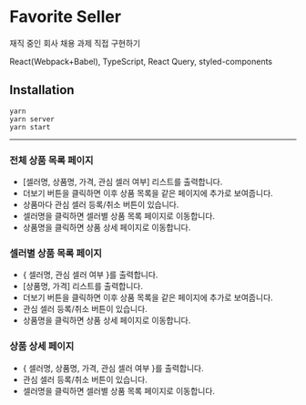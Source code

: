 # Favorite Seller

재직 중인 회사 채용 과제 직접 구현하기

React(Webpack+Babel), TypeScript, React Query, styled-components

## Installation

```
yarn
yarn server
yarn start
```

---

### 전체 상품 목록 페이지

- [셀러명, 상품명, 가격, 관심 셀러 여부] 리스트를 출력합니다.
- 더보기 버튼을 클릭하면 이후 상품 목록을 같은 페이지에 추가로 보여줍니다.
- 상품마다 관심 셀러 등록/취소 버튼이 있습니다.
- 셀러명을 클릭하면 셀러별 상품 목록 페이지로 이동합니다.
- 상품명을 클릭하면 상품 상세 페이지로 이동합니다.

### 셀러별 상품 목록 페이지

- { 셀러명, 관심 셀러 여부 }를 출력합니다.
- [상품명, 가격] 리스트를 출력합니다.
- 더보기 버튼을 클릭하면 이후 상품 목록을 같은 페이지에 추가로 보여줍니다.
- 관심 셀러 등록/취소 버튼이 있습니다.
- 상품명을 클릭하면 상품 상세 페이지로 이동합니다.

### 상품 상세 페이지

- { 셀러명, 상품명, 가격, 관심 셀러 여부 }를 출력합니다.
- 관심 셀러 등록/취소 버튼이 있습니다.
- 셀러명을 클릭하면 셀러별 상품 목록 페이지로 이동합니다.
